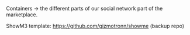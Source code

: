 Containers -> the different parts of our social network part of the marketplace.

ShowM3 template: https://github.com/gizmotronn/showme (backup repo)